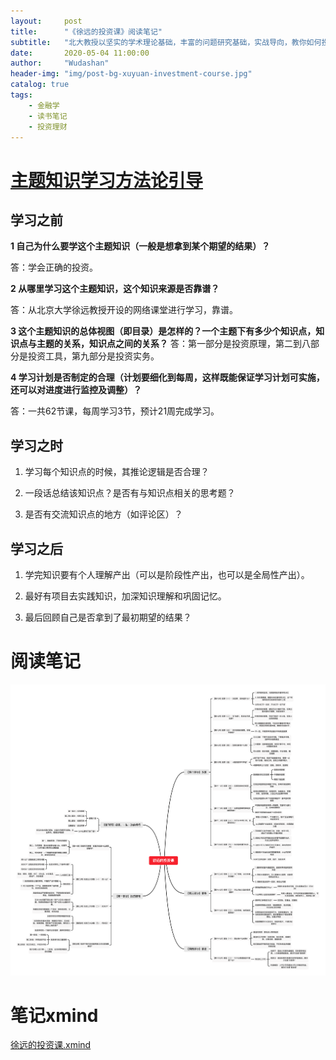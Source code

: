 ```yaml
---
layout:     post
title:      "《徐远的投资课》阅读笔记"
subtitle:   "北大教授以坚实的学术理论基础，丰富的问题研究基础，实战导向，教你如何投资"
date:       2020-05-04 11:00:00
author:     "Wudashan"
header-img: "img/post-bg-xuyuan-investment-course.jpg"
catalog: true
tags:
    - 金融学
    - 读书笔记
    - 投资理财
---
```


# [主题知识学习方法论引导](http://wudashan.com/2020/03/29/Learning-Method/)

## 学习之前

**1 自己为什么要学这个主题知识（一般是想拿到某个期望的结果）？**

答：学会正确的投资。

**2 从哪里学习这个主题知识，这个知识来源是否靠谱？**

答：从北京大学徐远教授开设的网络课堂进行学习，靠谱。

**3 这个主题知识的总体视图（即目录）是怎样的？一个主题下有多少个知识点，知识点与主题的关系，知识点之间的关系？**
答：第一部分是投资原理，第二到八部分是投资工具，第九部分是投资实务。

**4 学习计划是否制定的合理（计划要细化到每周，这样既能保证学习计划可实施，还可以对进度进行监控及调整）？**

答：一共62节课，每周学习3节，预计21周完成学习。

## 学习之时

1. 学习每个知识点的时候，其推论逻辑是否合理？

2. 一段话总结该知识点？是否有与知识点相关的思考题？

3. 是否有交流知识点的地方（如评论区）？

## 学习之后

1. 学完知识要有个人理解产出（可以是阶段性产出，也可以是全局性产出）。

2. 最好有项目去实践知识，加深知识理解和巩固记忆。

3. 最后回顾自己是否拿到了最初期望的结果？


# 阅读笔记

![](https://raw.githubusercontent.com/wudashan/blog-picture/master/xuyuan-investment-course/%E5%BE%90%E8%BF%9C%E7%9A%84%E6%8A%95%E8%B5%84%E8%AF%BE.png)

# 笔记xmind

[徐远的投资课.xmind](https://github.com/wudashan/blog-picture/blob/master/xuyuan-investment-course/%E5%BE%90%E8%BF%9C%E7%9A%84%E6%8A%95%E8%B5%84%E8%AF%BE.xmind?raw=true)

